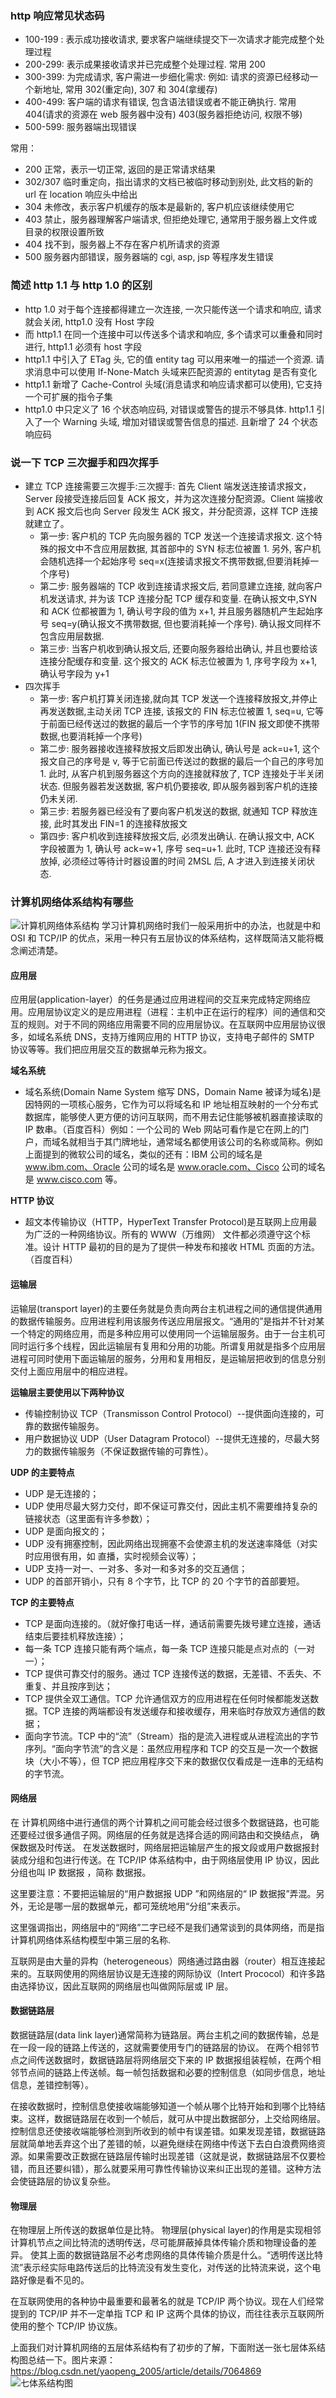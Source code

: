 ### http 响应常见状态码

-   100-199 : 表示成功接收请求, 要求客户端继续提交下一次请求才能完成整个处理过程
-   200-299: 表示成果接收请求并已完成整个处理过程. 常用 200
-   300-399: 为完成请求, 客户需进一步细化需求: 例如: 请求的资源已经移动一个新地址, 常用 302(重定向), 307 和 304(拿缓存)
-   400-499: 客户端的请求有错误, 包含语法错误或者不能正确执行. 常用 404(请求的资源在 web 服务器中没有) 403(服务器拒绝访问, 权限不够)
-   500-599: 服务器端出现错误

常用：

-   200 正常，表示一切正常, 返回的是正常请求结果
-   302/307 临时重定向，指出请求的文档已被临时移动到别处, 此文档的新的 url 在 location 响应头中给出
-   304 未修改，表示客户机缓存的版本是最新的, 客户机应该继续使用它
-   403 禁止，服务器理解客户端请求, 但拒绝处理它, 通常用于服务器上文件或目录的权限设置所致
-   404 找不到，服务器上不存在客户机所请求的资源
-   500 服务器内部错误，服务器端的 cgi, asp, jsp 等程序发生错误

### 简述 http 1.1 与 http 1.0 的区别

-   http 1.0 对于每个连接都得建立一次连接, 一次只能传送一个请求和响应, 请求就会关闭, http1.0 没有 Host 字段
-   而 http1.1 在同一个连接中可以传送多个请求和响应, 多个请求可以重叠和同时进行, http1.1 必须有 host 字段
-   http1.1 中引入了 ETag 头, 它的值 entity tag 可以用来唯一的描述一个资源. 请求消息中可以使用 If-None-Match 头域来匹配资源的 entitytag 是否有变化
-   http1.1 新增了 Cache-Control 头域(消息请求和响应请求都可以使用), 它支持一个可扩展的指令子集
-   http1.0 中只定义了 16 个状态响应码, 对错误或警告的提示不够具体. http1.1 引入了一个 Warning 头域, 增加对错误或警告信息的描述. 且新增了 24 个状态响应码

### 说一下 TCP 三次握手和四次挥手

-   建立 TCP 连接需要三次握手:三次握手: 首先 Client 端发送连接请求报文，Server 段接受连接后回复 ACK 报文，并为这次连接分配资源。Client 端接收到 ACK 报文后也向 Server 段发生 ACK 报文，并分配资源，这样 TCP 连接就建立了。
    -   第一步: 客户机的 TCP 先向服务器的 TCP 发送一个连接请求报文. 这个特殊的报文中不含应用层数据, 其首部中的 SYN 标志位被置 1. 另外, 客户机会随机选择一个起始序号 seq=x(连接请求报文不携带数据,但要消耗掉一个序号)
    -   第二步: 服务器端的 TCP 收到连接请求报文后, 若同意建立连接, 就向客户机发送请求, 并为该 TCP 连接分配 TCP 缓存和变量. 在确认报文中,SYN 和 ACK 位都被置为 1, 确认号字段的值为 x+1, 并且服务器随机产生起始序号 seq=y(确认报文不携带数据, 但也要消耗掉一个序号). 确认报文同样不包含应用层数据.
    -   第三步: 当客户机收到确认报文后, 还要向服务器给出确认, 并且也要给该连接分配缓存和变量. 这个报文的 ACK 标志位被置为 1, 序号字段为 x+1, 确认号字段为 y+1
-   四次挥手
    -   第一步: 客户机打算关闭连接,就向其 TCP 发送一个连接释放报文,并停止再发送数据,主动关闭 TCP 连接, 该报文的 FIN 标志位被置 1, seq=u, 它等于前面已经传送过的数据的最后一个字节的序号加 1(FIN 报文即使不携带数据,也要消耗掉一个序号)
    -   第二步: 服务器接收连接释放报文后即发出确认, 确认号是 ack=u+1, 这个报文自己的序号是 v, 等于它前面已传送过的数据的最后一个自己的序号加 1. 此时, 从客户机到服务器这个方向的连接就释放了, TCP 连接处于半关闭状态. 但服务器若发送数据, 客户机仍要接收, 即从服务器到客户机的连接仍未关闭.
    -   第三步: 若服务器已经没有了要向客户机发送的数据, 就通知 TCP 释放连接, 此时其发出 FIN=1 的连接释放报文
    -   第四步: 客户机收到连接释放报文后, 必须发出确认. 在确认报文中, ACK 字段被置为 1, 确认号 ack=w+1, 序号 seq=u+1. 此时, TCP 连接还没有释放掉, 必须经过等待计时器设置的时间 2MSL 后, A 才进入到连接关闭状态.

### 计算机网络体系结构有哪些

![计算机网络体系结构](./imgs/网络/计算机网络体系结构.png)
学习计算机网络时我们一般采用折中的办法，也就是中和 OSI 和 TCP/IP 的优点，采用一种只有五层协议的体系结构，这样既简洁又能将概念阐述清楚。

#### 应用层

应用层(application-layer）的任务是通过应用进程间的交互来完成特定网络应用。应用层协议定义的是应用进程（进程：主机中正在运行的程序）间的通信和交互的规则。对于不同的网络应用需要不同的应用层协议。在互联网中应用层协议很多，如域名系统 DNS，支持万维网应用的 HTTP 协议，支持电子邮件的 SMTP 协议等等。我们把应用层交互的数据单元称为报文。

**域名系统**

-   域名系统(Domain Name System 缩写 DNS，Domain Name 被译为域名)是因特网的一项核心服务，它作为可以将域名和 IP 地址相互映射的一个分布式数据库，能够使人更方便的访问互联网，而不用去记住能够被机器直接读取的 IP 数串。（百度百科）例如：一个公司的 Web 网站可看作是它在网上的门户，而域名就相当于其门牌地址，通常域名都使用该公司的名称或简称。例如上面提到的微软公司的域名，类似的还有：IBM 公司的域名是 www.ibm.com、Oracle 公司的域名是 www.oracle.com、Cisco 公司的域名是 www.cisco.com 等。

**HTTP 协议**

-   超文本传输协议（HTTP，HyperText Transfer Protocol)是互联网上应用最为广泛的一种网络协议。所有的 WWW（万维网） 文件都必须遵守这个标准。设计 HTTP 最初的目的是为了提供一种发布和接收 HTML 页面的方法。（百度百科）

#### 运输层

运输层(transport layer)的主要任务就是负责向两台主机进程之间的通信提供通用的数据传输服务。应用进程利用该服务传送应用层报文。“通用的”是指并不针对某一个特定的网络应用，而是多种应用可以使用同一个运输层服务。由于一台主机可同时运行多个线程，因此运输层有复用和分用的功能。所谓复用就是指多个应用层进程可同时使用下面运输层的服务，分用和复用相反，是运输层把收到的信息分别交付上面应用层中的相应进程。

**运输层主要使用以下两种协议**

-   传输控制协议 TCP（Transmisson Control Protocol）--提供面向连接的，可靠的数据传输服务。
-   用户数据协议 UDP（User Datagram Protocol）--提供无连接的，尽最大努力的数据传输服务（不保证数据传输的可靠性）。

**UDP 的主要特点**

-   UDP 是无连接的；
-   UDP 使用尽最大努力交付，即不保证可靠交付，因此主机不需要维持复杂的链接状态（这里面有许多参数）；
-   UDP 是面向报文的；
-   UDP 没有拥塞控制，因此网络出现拥塞不会使源主机的发送速率降低（对实时应用很有用，如 直播，实时视频会议等）；
-   UDP 支持一对一、一对多、多对一和多对多的交互通信；
-   UDP 的首部开销小，只有 8 个字节，比 TCP 的 20 个字节的首部要短。

**TCP 的主要特点**

-   TCP 是面向连接的。（就好像打电话一样，通话前需要先拨号建立连接，通话结束后要挂机释放连接）；
-   每一条 TCP 连接只能有两个端点，每一条 TCP 连接只能是点对点的（一对一）；
-   TCP 提供可靠交付的服务。通过 TCP 连接传送的数据，无差错、不丢失、不重复、并且按序到达；
-   TCP 提供全双工通信。TCP 允许通信双方的应用进程在任何时候都能发送数据。TCP 连接的两端都设有发送缓存和接收缓存，用来临时存放双方通信的数据；
-   面向字节流。TCP 中的“流”（Stream）指的是流入进程或从进程流出的字节序列。“面向字节流”的含义是：虽然应用程序和 TCP 的交互是一次一个数据块（大小不等），但 TCP 把应用程序交下来的数据仅仅看成是一连串的无结构的字节流。

#### 网络层

在 计算机网络中进行通信的两个计算机之间可能会经过很多个数据链路，也可能还要经过很多通信子网。网络层的任务就是选择合适的网间路由和交换结点， 确保数据及时传送。 在发送数据时，网络层把运输层产生的报文段或用户数据报封装成分组和包进行传送。在 TCP/IP 体系结构中，由于网络层使用 IP 协议，因此分组也叫 IP 数据报 ，简称 数据报。

这里要注意：不要把运输层的“用户数据报 UDP ”和网络层的“ IP 数据报”弄混。另外，无论是哪一层的数据单元，都可笼统地用“分组”来表示。

这里强调指出，网络层中的“网络”二字已经不是我们通常谈到的具体网络，而是指计算机网络体系结构模型中第三层的名称.

互联网是由大量的异构（heterogeneous）网络通过路由器（router）相互连接起来的。互联网使用的网络层协议是无连接的网际协议（Intert Prococol）和许多路由选择协议，因此互联网的网络层也叫做网际层或 IP 层。

#### 数据链路层

数据链路层(data link layer)通常简称为链路层。两台主机之间的数据传输，总是在一段一段的链路上传送的，这就需要使用专门的链路层的协议。 在两个相邻节点之间传送数据时，数据链路层将网络层交下来的 IP 数据报组装程帧，在两个相邻节点间的链路上传送帧。每一帧包括数据和必要的控制信息（如同步信息，地址信息，差错控制等）。

在接收数据时，控制信息使接收端能够知道一个帧从哪个比特开始和到哪个比特结束。这样，数据链路层在收到一个帧后，就可从中提出数据部分，上交给网络层。 控制信息还使接收端能够检测到所收到的帧中有误差错。如果发现差错，数据链路层就简单地丢弃这个出了差错的帧，以避免继续在网络中传送下去白白浪费网络资源。如果需要改正数据在链路层传输时出现差错（这就是说，数据链路层不仅要检错，而且还要纠错），那么就要采用可靠性传输协议来纠正出现的差错。这种方法会使链路层的协议复杂些。

#### 物理层

在物理层上所传送的数据单位是比特。 物理层(physical layer)的作用是实现相邻计算机节点之间比特流的透明传送，尽可能屏蔽掉具体传输介质和物理设备的差异。 使其上面的数据链路层不必考虑网络的具体传输介质是什么。“透明传送比特流”表示经实际电路传送后的比特流没有发生变化，对传送的比特流来说，这个电路好像是看不见的。

在互联网使用的各种协中最重要和最著名的就是 TCP/IP 两个协议。现在人们经常提到的 TCP/IP 并不一定单指 TCP 和 IP 这两个具体的协议，而往往表示互联网所使用的整个 TCP/IP 协议族。

上面我们对计算机网络的五层体系结构有了初步的了解，下面附送一张七层体系结构图总结一下。图片来源：https://blog.csdn.net/yaopeng_2005/article/details/7064869
![七体系结构图](./imgs/网络/七体系结构图.gif)
